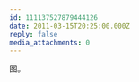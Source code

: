 ```yaml
---
id: 111137527879444126
date: 2011-03-15T20:25:00.000Z
reply: false
media_attachments: 0
---
```


图。 ​​​​

